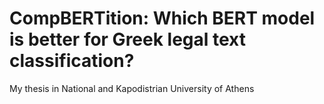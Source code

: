 # Comp­BERT­ition: Which BERT model is better for Greek legal text classification?

My thesis in National and Kapodistrian University of Athens